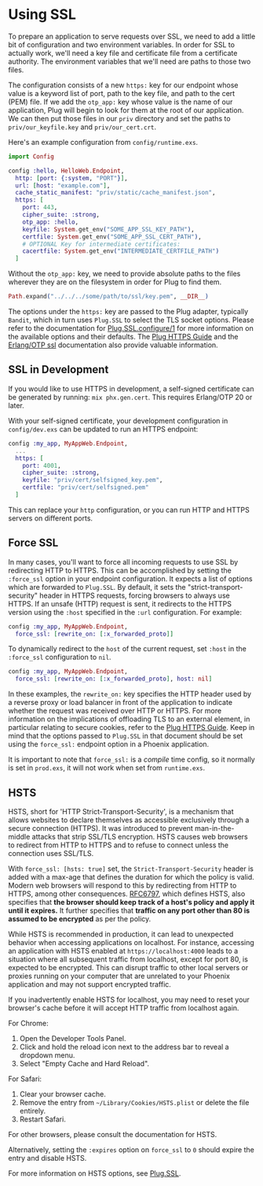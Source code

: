 # Using SSL

To prepare an application to serve requests over SSL, we need to add a little bit of configuration and two environment variables. In order for SSL to actually work, we'll need a key file and certificate file from a certificate authority. The environment variables that we'll need are paths to those two files.

The configuration consists of a new `https:` key for our endpoint whose value is a keyword list of port, path to the key file, and path to the cert (PEM) file. If we add the `otp_app:` key whose value is the name of our application, Plug will begin to look for them at the root of our application. We can then put those files in our `priv` directory and set the paths to `priv/our_keyfile.key` and `priv/our_cert.crt`.

Here's an example configuration from `config/runtime.exs`.

```elixir
import Config

config :hello, HelloWeb.Endpoint,
  http: [port: {:system, "PORT"}],
  url: [host: "example.com"],
  cache_static_manifest: "priv/static/cache_manifest.json",
  https: [
    port: 443,
    cipher_suite: :strong,
    otp_app: :hello,
    keyfile: System.get_env("SOME_APP_SSL_KEY_PATH"),
    certfile: System.get_env("SOME_APP_SSL_CERT_PATH"),
    # OPTIONAL Key for intermediate certificates:
    cacertfile: System.get_env("INTERMEDIATE_CERTFILE_PATH")
  ]

```

Without the `otp_app:` key, we need to provide absolute paths to the files wherever they are on the filesystem in order for Plug to find them.

```elixir
Path.expand("../../../some/path/to/ssl/key.pem", __DIR__)
```

The options under the `https:` key are passed to the Plug adapter, typically `Bandit`, which in turn uses `Plug.SSL` to select the TLS socket options. Please refer to the documentation for [Plug.SSL.configure/1](https://hexdocs.pm/plug/Plug.SSL.html#configure/1) for more information on the available options and their defaults. The [Plug HTTPS Guide](https://hexdocs.pm/plug/https.html) and the [Erlang/OTP ssl](https://www.erlang.org/doc/man/ssl.html) documentation also provide valuable information.

## SSL in Development

If you would like to use HTTPS in development, a self-signed certificate can be generated by running: `mix phx.gen.cert`. This requires Erlang/OTP 20 or later.

With your self-signed certificate, your development configuration in `config/dev.exs` can be updated to run an HTTPS endpoint:

```elixir
config :my_app, MyAppWeb.Endpoint,
  ...
  https: [
    port: 4001,
    cipher_suite: :strong,
    keyfile: "priv/cert/selfsigned_key.pem",
    certfile: "priv/cert/selfsigned.pem"
  ]
```

This can replace your `http` configuration, or you can run HTTP and HTTPS servers on different ports.

## Force SSL

In many cases, you'll want to force all incoming requests to use SSL by redirecting HTTP to HTTPS. This can be accomplished by setting the `:force_ssl` option in your endpoint configuration. It expects a list of options which are forwarded to `Plug.SSL`. By default, it sets the "strict-transport-security" header in HTTPS requests, forcing browsers to always use HTTPS. If an unsafe (HTTP) request is sent, it redirects to the HTTPS version using the `:host` specified in the `:url` configuration. For example:

```elixir
config :my_app, MyAppWeb.Endpoint,
  force_ssl: [rewrite_on: [:x_forwarded_proto]]
```

To dynamically redirect to the `host` of the current request, set `:host` in the `:force_ssl` configuration to `nil`.

```elixir
config :my_app, MyAppWeb.Endpoint,
  force_ssl: [rewrite_on: [:x_forwarded_proto], host: nil]
```

In these examples, the `rewrite_on:` key specifies the HTTP header used by a reverse proxy or load balancer in front of the application to indicate whether the request was received over HTTP or HTTPS. For more information on the implications of offloading TLS to an external element, in particular relating to secure cookies, refer to the [Plug HTTPS Guide](https://hexdocs.pm/plug/https.html#offloading-tls). Keep in mind that the options passed to `Plug.SSL` in that document should be set using the `force_ssl:` endpoint option in a Phoenix application.

It is important to note that `force_ssl:` is a *compile* time config, so it normally is set in `prod.exs`, it will not work when set from `runtime.exs`.

## HSTS

HSTS, short for 'HTTP Strict-Transport-Security', is a mechanism that allows websites to declare themselves as accessible exclusively through a secure connection (HTTPS). It was introduced to prevent man-in-the-middle attacks that strip SSL/TLS encryption. HSTS causes web browsers to redirect from HTTP to HTTPS and to refuse to connect unless the connection uses SSL/TLS.

With `force_ssl: [hsts: true]` set, the `Strict-Transport-Security` header is added with a max-age that defines the duration for which the policy is valid. Modern web browsers will respond to this by redirecting from HTTP to HTTPS, among other consequences. [RFC6797](https://tools.ietf.org/html/rfc6797), which defines HSTS, also specifies that **the browser should keep track of a host's policy and apply it until it expires.** It further specifies that **traffic on any port other than 80 is assumed to be encrypted** as per the policy.

While HSTS is recommended in production, it can lead to unexpected behavior when accessing applications on localhost. For instance, accessing an application with HSTS enabled at `https://localhost:4000` leads to a situation where all subsequent traffic from localhost, except for port 80, is expected to be encrypted. This can disrupt traffic to other local servers or proxies running on your computer that are unrelated to your Phoenix application and may not support encrypted traffic.

If you inadvertently enable HSTS for localhost, you may need to reset your browser's cache before it will accept HTTP traffic from localhost again.

For Chrome:
1. Open the Developer Tools Panel.
2. Click and hold the reload icon next to the address bar to reveal a dropdown menu.
3. Select "Empty Cache and Hard Reload".

For Safari:
1. Clear your browser cache.
2. Remove the entry from `~/Library/Cookies/HSTS.plist` or delete the file entirely.
3. Restart Safari.

For other browsers, please consult the documentation for HSTS.

Alternatively, setting the `:expires` option on `force_ssl` to `0` should expire the entry and disable HSTS.

For more information on HSTS options, see [Plug.SSL](https://hexdocs.pm/plug/Plug.SSL.html).
